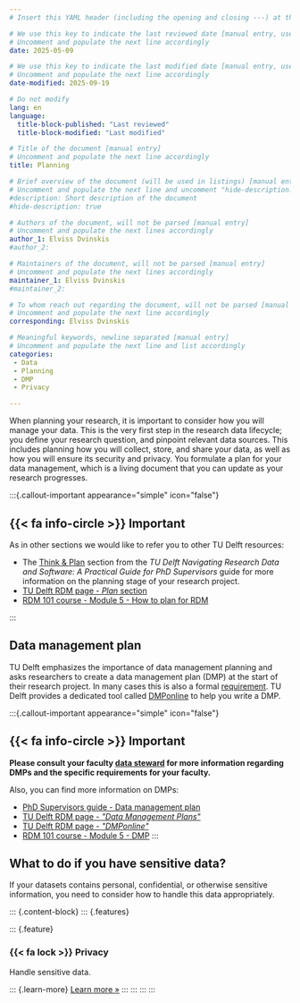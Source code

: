 ```yaml
---
# Insert this YAML header (including the opening and closing ---) at the beginning of the document and fill it out accordingly

# We use this key to indicate the last reviewed date [manual entry, use YYYY-MM-DD]
# Uncomment and populate the next line accordingly
date: 2025-05-09

# We use this key to indicate the last modified date [manual entry, use YYYY-MM-DD]
# Uncomment and populate the next line accordingly
date-modified: 2025-09-19

# Do not modify
lang: en
language: 
  title-block-published: "Last reviewed"
  title-block-modified: "Last modified"

# Title of the document [manual entry]
# Uncomment and populate the next line accordingly
title: Planning

# Brief overview of the document (will be used in listings) [manual entry]
# Uncomment and populate the next line and uncomment "hide-description: true".
#description: Short description of the document
#hide-description: true

# Authors of the document, will not be parsed [manual entry]
# Uncomment and populate the next lines accordingly
author_1: Elviss Dvinskis
#author_2:

# Maintainers of the document, will not be parsed [manual entry]
# Uncomment and populate the next lines accordingly
maintainer_1: Elviss Dvinskis
#maintainer_2:

# To whom reach out regarding the document, will not be parsed [manual entry]
# Uncomment and populate the next line accordingly
corresponding: Elviss Dvinskis

# Meaningful keywords, newline separated [manual entry]
# Uncomment and populate the next line and list accordingly
categories: 
 - Data
 - Planning
 - DMP
 - Privacy

---
```


When planning your research, it is important to consider how you will manage your data. This is the very first step in the research data lifecycle; you define your research question, and pinpoint relevant data sources. This includes planning how you will collect, store, and share your data, as well as how you will ensure its security and privacy. You formulate a plan for your data management, which is a living document that you can update as your research progresses.

:::{.callout-important appearance="simple" icon="false"}
## {{< fa info-circle >}} Important
As in other sections we would like to refer you to other TU Delft resources:


- The [Think & Plan](https://phdsupervisors.tudl.tudelft.nl/phase/think-plan/) section from the *TU Delft Navigating Research Data and Software: A Practical Guide for PhD Supervisors* guide for more information on the planning stage of your research project.
- [TU Delft RDM page - *Plan* section](https://www.tudelft.nl/en/library/current-topics/research-data-management/r/plan)
- [RDM 101 course - Module 5 - How to plan for RDM](https://tu-delft-library.github.io/rdm101-book/modules/module5.html)

:::


## Data management plan

TU Delft emphasizes the importance of data management planning and asks researchers to create a data management plan (DMP) at the start of their research project. In many cases this is also a formal [requirement](https://www.tudelft.nl/en/library/current-topics/research-data-management/r/policies/funders-policies). TU Delft provides a dedicated tool called [DMPonline](https://dmponline.tudelft.nl/) to help you write a DMP.


:::{.callout-important appearance="simple" icon="false"}
## {{< fa info-circle >}} Important
**Please consult your faculty [data steward](https://www.tudelft.nl/library/research-data-management/r/support/data-stewardship/contact) for more information regarding DMPs and the specific requirements for your faculty.**

Also, you can find more information on DMPs:

- [PhD Supervisors guide - Data management plan](https://phdsupervisors.tudl.tudelft.nl/phase/data-management-plan/)
- [TU Delft RDM page - *"Data Management Plans"*](https://www.tudelft.nl/en/library/current-topics/research-data-management/r/plan/data-management-plans)
- [TU Delft RDM page - *"DMPonline"*](https://www.tudelft.nl/en/library/current-topics/research-data-management/r/plan/dmponline/dmponline)
- [RDM 101 course - Module 5 - DMP](https://tu-delft-library.github.io/rdm101-book/modules/module5.html#data-management-plan-dmp)
:::

## What to do if you have sensitive data?

If your datasets contains personal, confidential, or otherwise sensitive information, you need to consider how to handle this data appropriately.

::: {.content-block}
::: {.features}

::: {.feature}
### {{< fa lock >}} Privacy
Handle sensitive data.

::: {.learn-more}
[Learn more »](./privacy.md)
:::
:::
:::
:::
